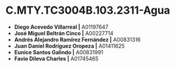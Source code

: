 # C.MTY.TC3004B.103.2311-Agua


* __Diego Acevedo Villarreal |__ A01197647
* __José Miguel Beltrán Cinco |__ A00227714
* __Andrés Alejandro Ramírez Fernández  |__ A00831316
* __Juan Daniel Rodríguez Oropeza |__ A01411625
* __Eunice Santos Galindo |__ A00831991
* __Favio Dileva Charles |__ A01745465